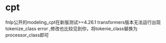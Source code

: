 # cpt

fnlp公开的modeling_cpt在新版测试>=4.26.1 transformers版本无法运行出现tokenize_class error ,修改也比较见到你，将tokenie_class替换为processor_class即可

